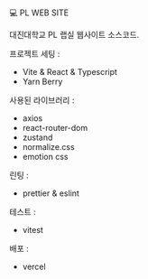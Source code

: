 💻 PL WEB SITE

대진대학교 PL 랩실 웹사이트 소스코드.


프로젝트 세팅 :  

- Vite & React & Typescript
- Yarn Berry

사용된 라이브러리 : 

- axios
- react-router-dom
- zustand
- normalize.css
- emotion css

린팅 : 

- prettier & eslint

테스트 :

- vitest

배포 : 

- vercel